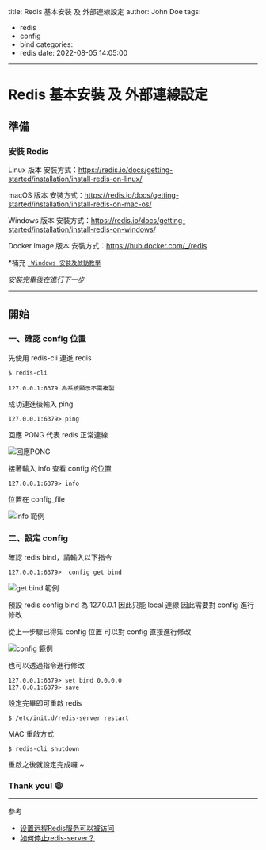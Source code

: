 title: Redis 基本安裝 及 外部連線設定
author: John Doe
tags:
  - redis
  - config
  - bind
categories:
  - redis
date: 2022-08-05 14:05:00
---
# Redis 基本安裝 及 外部連線設定


## 準備


### 安裝 Redis

Linux 版本
安裝方式：https://redis.io/docs/getting-started/installation/install-redis-on-linux/

macOS 版本
安裝方式：https://redis.io/docs/getting-started/installation/install-redis-on-mac-os/

Windows 版本
安裝方式：https://redis.io/docs/getting-started/installation/install-redis-on-windows/

Docker Image 版本
安裝方式：https://hub.docker.com/_/redis

*補充 
[` Windows 安裝及啟動教學`](https://marcus116.blogspot.com/2019/02/how-to-install-redis-in-windows-os.html?m=1 )

*安裝完畢後在進行下一步*

---

## 開始

### 一、確認 config 位置

先使用 redis-cli 連進 redis

```cmd=
$ redis-cli
```

`127.0.0.1:6379 為系統顯示不需複製`

成功連進後輸入 ping

```redis-cli=
127.0.0.1:6379> ping
```

回應 PONG 代表 redis 正常連線

![回應PONG](1660285557863.jpg)

接著輸入 info 查看 config 的位置

```redis-cli=
127.0.0.1:6379> info
```

位置在 config_file 

![info 範例](1660285894330.jpg)

### 二、設定 config

確認 redis bind，請輸入以下指令

```redis-cli=
127.0.0.1:6379>  config get bind
```

![get bind 範例](1660286930448.jpg)

預設 redis config bind 為 127.0.0.1 因此只能 local 連線
因此需要對 config 進行修改

從上一步驟已得知 config 位置
可以對 config 直接進行修改

![config 範例](1660286516507.jpg)

也可以透過指令進行修改

```redis-cli=
127.0.0.1:6379> set bind 0.0.0.0
127.0.0.1:6379> save
```

設定完畢即可重啟 redis

```redis-cli=
$ /etc/init.d/redis-server restart
```

MAC 重啟方式
```redis-cli=
$ redis-cli shutdown
```

重啟之後就設定完成囉 ~

### Thank you! :smile:
---

參考


- [设置远程Redis服务可以被访问](https://www.jianshu.com/p/0ed7e88325dd)
- [如何停止redis-server？](https://ubuntuqa.com/zh-tw/article/8351.html)